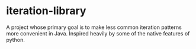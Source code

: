 iteration-library
=================
A project whose primary goal is to make less common iteration patterns more convenient in Java. Inspired heavily by some of the native features of python.
